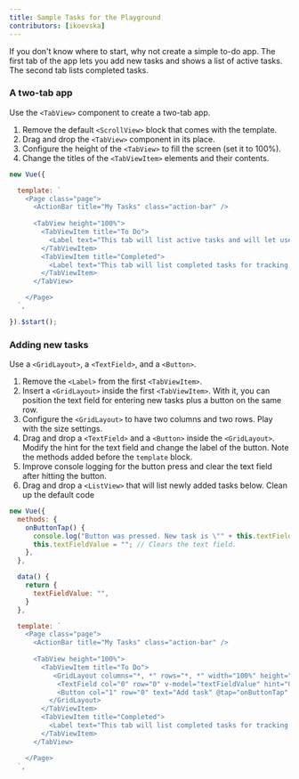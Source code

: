```yaml
---
title: Sample Tasks for the Playground
contributors: [ikoevska]
---
```


If you don't know where to start, why not create a simple to-do app. The first tab of the app lets you add new tasks and shows a list of active tasks. The second tab lists completed tasks.

### A two-tab app

Use the `<TabView>` component to create a two-tab app. 

1. Remove the default `<ScrollView>` block that comes with the template.
1. Drag and drop the `<TabView>` component in its place.<br/>
1. Configure the height of the `<TabView>` to fill the screen (set it to 100%).
1. Change the titles of the `<TabViewItem>` elements and their contents.

```JavaScript
new Vue({

  template: `
    <Page class="page">
      <ActionBar title="My Tasks" class="action-bar" />
      
      <TabView height="100%">
        <TabViewItem title="To Do">
          <Label text="This tab will list active tasks and will let users add new tasks." textWrap="true" />
        </TabViewItem>
        <TabViewItem title="Completed">
          <Label text="This tab will list completed tasks for tracking." textWrap="true" />
        </TabViewItem>
      </TabView>

    </Page>
  `,

}).$start();
```

### Adding new tasks

Use a `<GridLayout>`, a `<TextField>`, and a `<Button>`.

1. Remove the `<Label>` from the first `<TabViewItem>`.
1. Insert a `<GridLayout>` inside the first `<TabViewItem>`. With it, you can position the text field for entering new tasks plus a button on the same row.
1. Configure the `<GridLayout>` to have two columns and two rows. Play with the size settings.
1. Drag and drop a `<TextField>` and a `<Button>` inside the `<GridLayout>`. Modify the hint for the text field and change the label of the button. Note the methods added before the `template` block.
1. Improve console logging for the button press and clear the text field after hitting the button.
1. Drag and drop a `<ListView>` that will list newly added tasks below. Clean up the default code

```JavaScript
new Vue({
  methods: {
    onButtonTap() {
      console.log("Button was pressed. New task is \"" + this.textFieldValue + "\".");
      this.textFieldValue = ""; // Clears the text field.
    },
  },

  data() {
    return {
      textFieldValue: "",
    }
  },

  template: `
    <Page class="page">
      <ActionBar title="My Tasks" class="action-bar" />
      
      <TabView height="100%">
        <TabViewItem title="To Do"> 
           <GridLayout columns="*, *" rows="*, *" width="100%" height="100%">
            <TextField col="0" row="0" v-model="textFieldValue" hint="Create new task" editable="true" />
            <Button col="1" row="0" text="Add task" @tap="onButtonTap" />
          </GridLayout>
        </TabViewItem>
        <TabViewItem title="Completed">
          <Label text="This tab will list completed tasks for tracking." textWrap="true" />
        </TabViewItem>
      </TabView>

    </Page>
  `,
 ```

### 